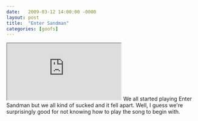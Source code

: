 ```yaml
---
date:   2009-03-12 14:00:00 -0000
layout: post
title:  "Enter Sandman"
categories: [goofs]
---
```

<iframe src="https://www.youtube.com/embed/b4aEUyCzxXQ?rel=0" allowfullscreen="allowfullscreen"></iframe>
We all started playing Enter Sandman but we all kind of sucked and it fell apart. Well, I guess we're surprisingly good for not knowing how to play the song to begin with.
